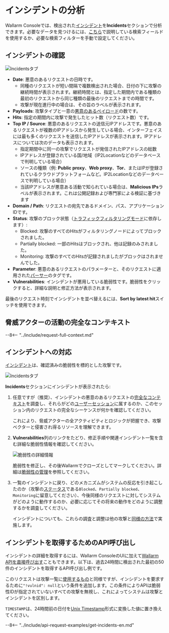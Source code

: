 [link-using-search]:    ../search-and-filters/use-search.md
[img-attacks-tab]:      ../../images/user-guides/events/check-attack.png
[img-current-attacks]:  ../../images/glossary/attack-with-one-hit-example.png
[img-incidents-tab]:    ../../images/user-guides/events/incident-vuln.png
[use-search]:             ../search-and-filters/use-search.md
[search-by-attack-status]: ../search-and-filters/use-search.md#search-attacks-by-the-action
[link-attacks]:         ../../user-guides/events/check-attack.md
[link-incidents]:       ../../user-guides/events/check-incident.md
[link-sessions]:        ../../api-sessions/overview.md

# インシデントの分析

Wallarm Consoleでは、検出された[インシデント](../../glossary-en.md#security-incident)を**Incidents**セクションで分析できます。必要なデータを見つけるには、[こちら][use-search]で説明している検索フィールドを使用するか、必要な検索フィルターを手動で設定してください。

## インシデントの確認

![Incidentsタブ][img-incidents-tab]

* **Date**: 悪意のあるリクエストの日時です。
    * 同種のリクエストが短い間隔で複数検出された場合、日付の下に攻撃の継続時間が表示されます。継続時間とは、指定した期間内である種類の最初のリクエストから同じ種類の最後のリクエストまでの時間です。
    * 攻撃が現在進行中の場合は、その旨のラベルが表示されます。
* **Payloads**: 攻撃タイプと一意の[悪意のあるペイロード](../../glossary-en.md#malicious-payload)の数です。
* **Hits**: 指定の期間内に攻撃で発生したヒット数（リクエスト数）です。
* **Top IP / Source**: 悪意のあるリクエストの送信元IPアドレスです。悪意のあるリクエストが複数のIPアドレスから発生している場合、インターフェイスには最も多くのリクエストを送信したIPアドレスが表示されます。IPアドレスについては次のデータも表示されます。
     * 指定期間中に同一の攻撃でリクエストが発信されたIPアドレスの総数
     * IPアドレスが登録されている国/地域（IP2Locationなどのデータベースで判明している場合）
     * ソースの種類（例: **Public proxy**、**Web proxy**、**Tor**、またはIPが登録されているクラウドプラットフォームなど。IP2Locationなどのデータベースで判明している場合）
     * 当該IPアドレスが悪意ある活動で知られている場合は、**Malicious IPs**ラベルが表示されます。これは公開記録および専門家による検証に基づきます
* **Domain / Path**: リクエストの宛先であるドメイン、パス、アプリケーションIDです。
* **Status**: 攻撃のブロック状態（[トラフィックフィルタリングモード](../../admin-en/configure-wallarm-mode.md)に依存します）:
     * Blocked: 攻撃のすべてのHitsがフィルタリングノードによってブロックされました。
     * Partially blocked: 一部のHitsはブロックされ、他は記録のみされました。
     * Monitoring: 攻撃のすべてのHitsが記録されましたがブロックはされませんでした。
* **Parameter**: 悪意のあるリクエストのパラメーターと、そのリクエストに適用された[パーサー](../rules/request-processing.md)のタグです。
* **Vulnerabilities**: インシデントが悪用している脆弱性です。脆弱性をクリックすると、詳細な説明と修正方法が表示されます。

最後のリクエスト時刻でインシデントを並べ替えるには、**Sort by latest hit**スイッチを使用できます。

## 脅威アクターの活動の完全なコンテキスト

--8<-- "../include/request-full-context.md"

## インシデントへの対応

[インシデント](../../glossary-en.md#security-incident)は、確認済みの脆弱性を標的とした攻撃です。

![Incidentsタブ][img-incidents-tab]

**Incidents**セクションにインシデントが表示されたら:

1. 任意ですが（推奨）、インシデントの悪意のあるリクエストの[完全なコンテキスト](#full-context-of-threat-actor-activities)を調査し、それらがどの[ユーザーセッション](../../api-sessions/overview.md)に属するのか、このセッション内のリクエストの完全なシーケンスが何かを確認してください。

     これにより、脅威アクターの全アクティビティとロジックが把握でき、攻撃ベクターと侵害され得るリソースを理解できます。
  
1. **Vulnerabilities**列のリンクをたどり、修正手順や関連インシデント一覧を含む詳細な脆弱性情報を確認してください。

     ![脆弱性の詳細情報](../../images/user-guides/vulnerabilities/vuln-info.png)

     脆弱性を修正し、その後Wallarmでクローズとしてマークしてください。詳細は[脆弱性の管理](../vulnerabilities.md)を参照してください。
1. 一覧のインシデントに戻り、どのメカニズムがシステムの反応を引き起こしたのか（攻撃の[ステータス](check-attack.md#attack-analysis)である`Blocked`、`Partially blocked`、`Monitoring`に留意してください）、今後同様のリクエストに対してシステムがどのように動作するのか、必要に応じてその将来の動作をどのように調整するかを調査してください。

     インシデントについても、これらの調査と調整は他の攻撃と[同様の方法](check-attack.md#responding-to-attacks)で実施します。

## インシデントを取得するためのAPI呼び出し

インシデントの詳細を取得するには、Wallarm ConsoleのUIに加えて[Wallarm APIを直接呼び出す](../../api/overview.md)こともできます。以下は、過去24時間に検出された最初の50件のインシデントを取得するAPI呼び出し例です。

このリクエストは攻撃一覧に[使用するもの](check-attack.md#api-calls)と同様ですが、インシデントを要求するために`"!vulnid": null`という条件を追加します。この条件によりAPIは脆弱性IDが指定されていないすべての攻撃を無視し、これによってシステムは攻撃とインシデントを区別します。

`TIMESTAMP`は、24時間前の日付を[Unix Timestamp](https://www.unixtimestamp.com/)形式に変換した値に置き換えてください。

--8<-- "../include/api-request-examples/get-incidents-en.md"